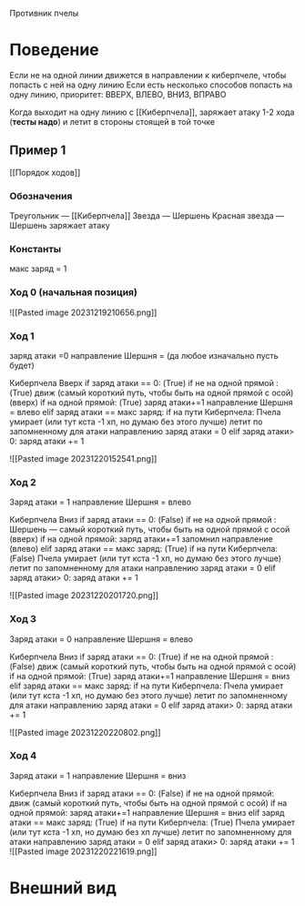Противник пчелы
# Поведение
Если не на одной линии движется в направлении к киберпчеле, чтобы попасть с ней на одну линию
Если есть несколько способов попасть на одну линию, приоритет: ВВЕРХ, ВЛЕВО, ВНИЗ, ВПРАВО 

Когда выходит на одну линию с [[Киберпчела]], заряжает атаку 1-2 хода (**тесты надо**) и летит в стороны стоящей в той точке


## Пример 1

[[Порядок ходов]]
### Обозначения
Треугольник — [[Киберпчела]]
Звезда — Шершень
Красная звезда — Шершень заряжает атаку

### Константы
макс заряд = 1

### Ход 0 (начальная позиция)
![[Pasted image 20231219210656.png]]
### Ход 1
заряд атаки =0
направление Шершня = (да любое изначально пусть будет)

Киберпчела Вверх
if заряд атаки == 0: (True)
	if не на одной прямой : (True)
		движ (самый короткий путь, чтобы быть на одной прямой с осой) (вверх)
	if на одной прямой: (True)
		заряд атаки+=1 
		направление Шершня = влево
elif заряд атаки == макс заряд:
	if на пути Киберпчела:
		Пчела умирает (или тут кста -1 хп, но думаю без этого лучше)
	летит по запомненному для атаки направлению
	заряд атаки = 0
elif заряд атаки> 0:
	заряд атаки += 1

![[Pasted image 20231220152541.png]]
### Ход 2
Заряд атаки = 1
направление Шершня = влево 

Киберпчела Вниз
if заряд атаки == 0: (False)
	if не на одной прямой :
		Шершень  — самый короткий путь, чтобы быть на одной прямой с осой (вверх)
	if на одной прямой:
		заряд атаки+=1 
		запомнил направление (влево)
elif заряд атаки == макс заряд: (True)
	if на пути Киберпчела: (False)
		Пчела умирает (или тут кста -1 хп, но думаю без этого лучше)
	летит по запомненному для атаки направлению
	заряд атаки = 0
elif заряд атаки> 0:
	заряд атаки += 1

![[Pasted image 20231220201720.png]]
### Ход 3
Заряд атаки = 0
направление Шершня = влево 

Киберпчела Вниз
if заряд атаки == 0: (True)
	if не на одной прямой : (False)
		движ (самый короткий путь, чтобы быть на одной прямой с осой)
	if на одной прямой: (True)
		заряд атаки+=1 
		направление Шершня = вниз
elif заряд атаки == макс заряд:
	if на пути Киберпчела:
		Пчела умирает (или тут кста -1 хп, но думаю без этого лучше)
	летит по запомненному для атаки направлению
	заряд атаки = 0
elif заряд атаки> 0:
	заряд атаки += 1

![[Pasted image 20231220220802.png]]
### Ход 4
Заряд атаки = 1
направление Шершня = вниз

Киберпчела Вниз
if заряд атаки == 0: (False)
	if не на одной прямой: 
		движ (самый короткий путь, чтобы быть на одной прямой с осой)
	if на одной прямой: 
		заряд атаки+=1 
		направление Шершня = вниз
elif заряд атаки == макс заряд: (True)
	if на пути Киберпчела: (True)
		Пчела умирает (или тут кста -1 хп, но думаю без хп лучше)
	летит по запомненному для атаки направлению
	заряд атаки = 0
elif заряд атаки> 0:
	заряд атаки += 1
![[Pasted image 20231220221619.png]]

# Внешний вид